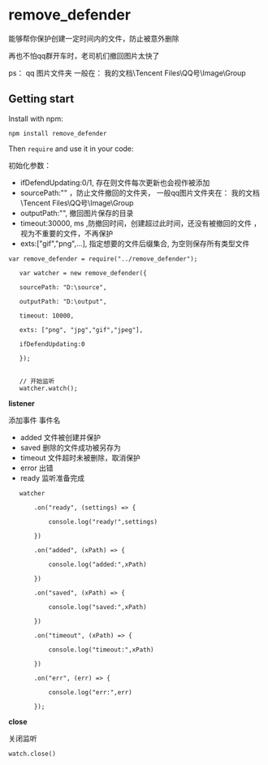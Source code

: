 # remove_defender

能够帮你保护创建一定时间内的文件，防止被意外删除

再也不怕qq群开车时，老司机们撤回图片太快了

ps： qq 图片文件夹 一般在： 我的文档\\Tencent Files\\QQ号\\Image\\Group


## Getting start


Install with npm:

```
npm install remove_defender
```

Then `require` and use it in your code:

 初始化参数：

* ifDefendUpdating:0/1, 存在则文件每次更新也会视作被添加
* sourcePath:"" ，防止文件撤回的文件夹， 一般qq图片文件夹在： 我的文档\\Tencent Files\\QQ号\\Image\\Group
* outputPath:"", 撤回图片保存的目录
* timeout:30000, ms ,防撤回时间，创建超过此时间，还没有被撤回的文件 ，视为不重要的文件，不再保护
* exts:["gif","png",...], 指定想要的文件后缀集合, 为空则保存所有类型文件


```
var remove_defender = require("../remove_defender");

   var watcher = new remove_defender({

   sourcePath: "D:\source",

   outputPath: "D:\output",

   timeout: 10000,

   exts: ["png", "jpg","gif","jpeg"],

   ifDefendUpdating:0

   });
   
   
   // 开始监听
   watcher.watch();

```



**listener**

添加事件
事件名

* added 文件被创建并保护
* saved 删除的文件成功被另存为
* timeout 文件超时未被删除，取消保护
* error 出错
* ready 监听准备完成

```
   watcher

       .on("ready", (settings) => {

           console.log("ready!",settings)

       })

       .on("added", (xPath) => {

           console.log("added:",xPath)

       })

       .on("saved", (xPath) => {

           console.log("saved:",xPath)

       })

       .on("timeout", (xPath) => {

           console.log("timeout:",xPath)

       })

       .on("err", (err) => {

           console.log("err:",err)

       });

```



**close**

关闭监听

```
watch.close()
```








